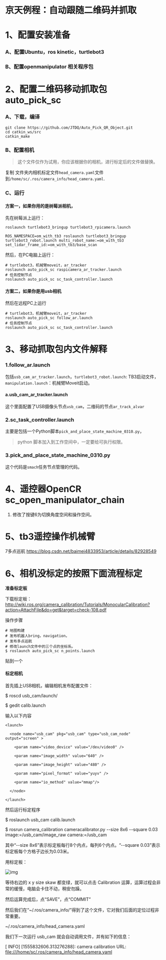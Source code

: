 

# 京天例程：自动跟随二维码并抓取

# 1、配置安装准备

### A、配置Ubuntu，ros kinetic，turtlebot3

### B、配置openmanipulator 相关程序包

# 2、配置二维码移动抓取包 auto_pick_sc

### A、下载，编译

```shell
git clone https://github.com/JTDQ/Auto_Pick_QR_Object.git
cd catkin_ws/src
catkin_make
```

### B、配置相机

> 这个文件仅作为试用，你应该根据你的相机，进行标定后的文件做替换。

复制 文件夹内相机标定文件`head_camera.yaml`文件到`/home/sc/.ros/camera_info/head_camera.yaml`.

### C、运行

#### 方案一，如果你用的是树莓派相机，

先在树莓派上运行：

```
roslaunch turtlebot3_bringup turtlebot3_rpicamera.launch 

ROS_NAMESPACE=om_with_tb3 roslaunch turtlebot3_bringup turtlebot3_robot.launch multi_robot_name:=om_with_tb3 set_lidar_frame_id:=om_with_tb3/base_scan 
```

然后，在PC电脑上运行：

```shell
# turtlebot3，机械臂moveit，ar_tracker
roslaunch auto_pick_sc raspicamera_ar_tracker.launch
# 任务控制节点
roslaunch auto_pick_sc sc_task_controller.launch
```

#### 方案二，如果你是用usb相机

然后在远程PC上运行

```shell
# turtlebot3，机械臂moveit，ar_tracker
roslaunch auto_pick_sc follow_ar.launch
# 任务控制节点
roslaunch auto_pick_sc sc_task_controller.launch
```



# 3、移动抓取包内文件解释

### 1.follow_ar.launch

包括`usb_cam_ar_tracker.launch`，`turtlebot3_robot.launch`: TB3启动文件，`manipulation.launch`：机械臂Moveit启动。

#### a.usb_cam_ar_tracker.launch

这个里面配置了USB摄像头节点`usb_cam`，二维码的节点`ar_track_alvar`

### 2.sc_task_controller.launch

主要是包括一个Python脚本`pick_and_place_state_machine_0310.py`，

> python 脚本加入到工作空间中，一定要给可执行权限。

### 3.pick_and_place_state_machine_0310.py

这个代码是`smach`任务节点管理的代码。

# 4、遥控器OpenCR sc_open_manipulator_chain

1. 修改了按键6为切换角度空间和操作空间。



# 5、tb3遥控操作机械臂

7多点巡航 <https://blog.csdn.net/baimei4833953/article/details/82928549>

# 6、相机没标定的按照下面流程标定

**准备标定板**

下载标定板：<http://wiki.ros.org/camera_calibration/Tutorials/MonocularCalibration?action=AttachFile&do=get&target=check-108.pdf>

操作步骤

```
# 地图构建
# 发布机器人bring，navigation， 
# 发布多点巡航  
# 修改launch文件中的三个点的坐标系。
$ roslaunch auto_pick_sc n_points.launch 
```



贴到一个

#### **标定相机**

首先插上USB相机，编辑相机发布配置文件：

$ roscd usb_cam/launch/

$ gedit calib.launch 

输入以下内容

```
<launch>

  <node name="usb_cam" pkg="usb_cam" type="usb_cam_node" output="screen" >

    <param name="video_device" value="/dev/video0" />

    <param name="image_width" value="640" />

    <param name="image_height" value="480" />

    <param name="pixel_format" value="yuyv" />

    <param name="io_method" value="mmap"/>

  </node>

</launch>
```

然后运行标定程序

$ roslaunch usb_cam calib.launch             

$ rosrun camera_calibration cameracalibrator.py --size 8x6 --square 0.03 image:=/usb_cam/image_raw camera:=/usb_cam

其中“--size 8x6”表示标定板每行8个内点，每列6个内点。“--square 0.03”表示标定板每个方格子边长为0.03米。

用标定板：

![img](file:////tmp/wps-sc/ksohtml/wpsSqYe7i.jpg) 

等待右边的 x y size skaw 都变绿，就可以点击 Calibration 运算，运算过程会非常的缓慢，电脑会卡住不动，稍安勿躁。

然后运算完成后，点“SAVE”，点“COMMIT”

然后我们在“~/.ros/camera_info/”得到了这个文件，它对我们后面的定位过程非常重要。

~/.ros/camera_info/head_camera.yaml

我们下一次运行 usb_cam 就会自动调用文件，并有如下的信息：

[ INFO] [1555832606.313276288]: camera calibration URL: [file:///home/sc/.ros/camera_info/head_camera.yaml
](file://home\sc\.ros\camera_info\head_camera.yaml)